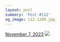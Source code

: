 ```yaml
---
layout: post
summary: 'Post #112'
og_image: 112-1280.jpg
---
```


<p>
  <time>
    <a href="/112">November 7, 2023</a>
  </time>
  <a href="/112">
    <img src="{{ site.assets_url }}/112-640.jpg" srcset="{{ site.assets_url }}/112-320.jpg 320w, {{ site.assets_url }}/112-640.jpg 640w, {{ site.assets_url }}/112-960.jpg 960w, {{ site.assets_url }}/112-1280.jpg 1280w" sizes="(min-width: 700px) 50vw, calc(100vw - 2rem)" />
  </a>
</p>
